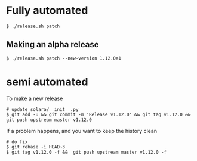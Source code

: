 
# Fully automated

    $ ./release.sh patch


## Making an alpha release


    $ ./release.sh patch --new-version 1.12.0a1


# semi automated
To make a new release
```
# update solara/__init__.py
$ git add -u && git commit -m 'Release v1.12.0' && git tag v1.12.0 && git push upstream master v1.12.0
```


If a problem happens, and you want to keep the history clean
```
# do fix
$ git rebase -i HEAD~3
$ git tag v1.12.0 -f &&  git push upstream master v1.12.0 -f
```
